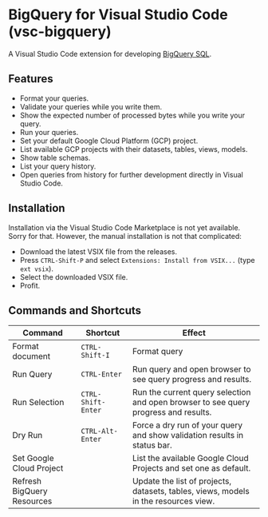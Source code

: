 # BigQuery for Visual Studio Code (vsc-bigquery)

A Visual Studio Code extension for developing [BigQuery SQL](https://cloud.google.com/bigquery/). 

## Features 
- Format your queries.
- Validate your queries while you write them.
- Show the expected number of processed bytes while you write your query.
- Run your queries.
- Set your default Google Cloud Platform (GCP) project.
- List available GCP projects with their datasets, tables, views, models.
- Show table schemas.
- List your query history.
- Open queries from history for further development directly in Visual Studio Code.

## Installation

Installation via the Visual Studio Code Marketplace is not yet available. Sorry for that. However, the manual installation is not that complicated:
- Download the latest VSIX file from the releases.
- Press `CTRL-Shift-P` and select `Extensions: Install from VSIX...` (type `ext vsix`).
- Select the downloaded VSIX file.
- Profit.

## Commands and Shortcuts

| Command | Shortcut | Effect |
| --- | ----------|--------|
| Format document |  `CTRL-Shift-I` | Format query |
| Run Query |  `CTRL-Enter` | Run query and open browser to see query progress and results. |
| Run Selection |  `CTRL-Shift-Enter` | Run the current query selection and open browser to see query progress and results. |
| Dry Run |  `CTRL-Alt-Enter` | Force a dry run of your query and show validation results in status bar. |
| Set Google Cloud Project | | List the available Google Cloud Projects and set one as default. |
| Refresh BigQuery Resources | | Update the list of projects, datasets, tables, views, models in the resources view. |
